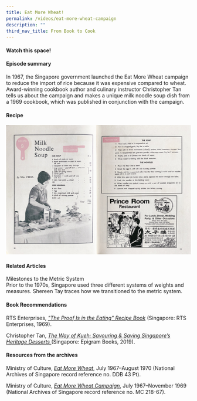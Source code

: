 ```yaml
---
title: Eat More Wheat!
permalink: /videos/eat-more-wheat-campaign
description: ""
third_nav_title: From Book to Cook
---
```

#### Watch this space! ####


#### **Episode summary** ####
In 1967, the Singapore government launched the Eat More Wheat campaign to reduce the import of rice because it was expensive compared to wheat. Award-winning cookbook author and culinary instructor Christopher Tan tells us about the campaign and makes a unique milk noodle soup dish from a 1969 cookbook, which was published in conjunction with the campaign.

#### **Recipe**
![](/images/Videos:%20From%20Book%20to%20Cook/Milk%20Noodle%20Soup%20pg%2018-19.jpg)

#### **Related Articles**
<a style="text-decoration: none;" href="//vol-16/issue-1/apr-jun-2020/metric"> Milestones to the Metric System</a>
<br>Prior to the 1970s, Singapore used three different systems of weights and measures. Shereen Tay traces how we transitioned to the metric system.


#### **Book Recommendations**

RTS Enterprises, *["The Proof Is in the Eating" Recipe Book](https://eservice.nlb.gov.sg/item_holding.aspx?bid=4402029)* (Singapore: RTS Enterprises, 1969).

Christopher Tan, *[The Way of Kueh: Savouring & Saving Singapore’s Heritage Desserts ](https://eservice.nlb.gov.sg/item_holding.aspx?bid=203962932)*(Singapore: Epigram Books, 2019).

#### **Resources from the archives**
Ministry of Culture, *[Eat More Wheat](https://www.nas.gov.sg/archivesonline/government_records/record-details/aec708c8-aa0a-11ea-a812-001a4a5ba61b)*, July 1967–August 1970 (National Archives of Singapore record reference no. DDB 43 Pt).

Ministry of Culture, *[Eat More Wheat Campaign](https://www.nas.gov.sg/archivesonline/government_records/record-details/a03d75f3-2bb8-11e8-a2a9-001a4a5ba61b)*, July 1967–November 1969 (National Archives of Singapore record reference no. MC 218-67).